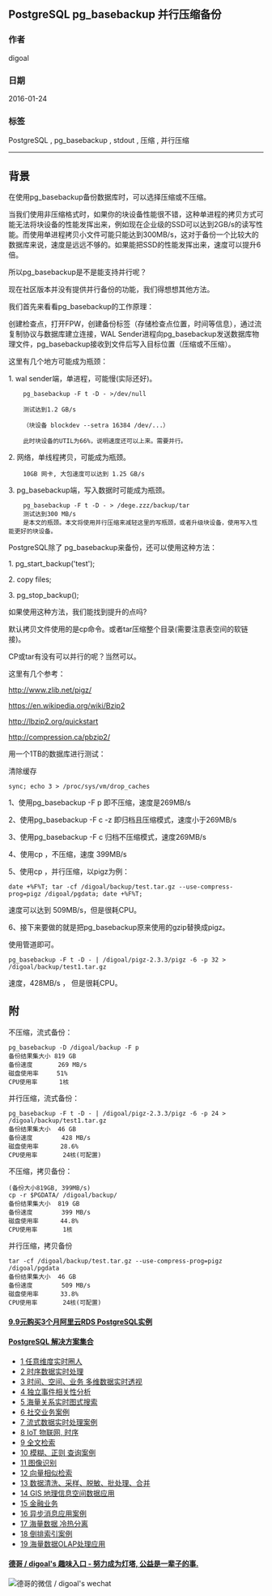## PostgreSQL pg_basebackup 并行压缩备份   
                                                                                                                                                               
### 作者                                                                                                                                                               
digoal                                                                                                                                                               
                                                                                                                                                               
### 日期                                                                                                                                                               
2016-01-24                                                                                                                                                           
                                                                                                                                                               
### 标签                                                                                                                                                               
PostgreSQL , pg_basebackup , stdout , 压缩 , 并行压缩   
                                                                                                                                                               
----                                                                                                                                                               
                                                                                                                                                               
## 背景                                                   
在使用pg_basebackup备份数据库时，可以选择压缩或不压缩。  
  
当我们使用非压缩格式时，如果你的块设备性能很不错，这种单进程的拷贝方式可能无法将块设备的性能发挥出来，例如现在企业级的SSD可以达到2GB/s的读写性能。而使用单进程拷贝小文件可能只能达到300MB/s，这对于备份一个比较大的数据库来说，速度是远远不够的。如果能把SSD的性能发挥出来，速度可以提升6倍。  
  
所以pg_basebackup是不是能支持并行呢？  
  
现在社区版本并没有提供并行备份的功能，我们得想想其他方法。  
  
我们首先来看看pg_basebackup的工作原理：  
  
创建检查点，打开FPW，创建备份标签（存储检查点位置，时间等信息），通过流复制协议与数据库建立连接，WAL Sender进程向pg_basebackup发送数据库物理文件，pg_basebackup接收到文件后写入目标位置（压缩或不压缩）。  
  
这里有几个地方可能成为瓶颈：  
  
  
1\. wal sender端，单进程，可能慢(实际还好)。  
  
```  
    pg_basebackup -F t -D - >/dev/null  
  
    测试达到1.2 GB/s  
  
    （块设备 blockdev --setra 16384 /dev/...）  
  
    此时块设备的UTIL为66%，说明速度还可以上来。需要并行。  
```  
  
2\. 网络，单线程拷贝，可能成为瓶颈。  
  
```  
    10GB 网卡, 大包速度可以达到 1.25 GB/s  
```  
  
3\. pg_basebackup端，写入数据时可能成为瓶颈。  
  
```  
    pg_basebackup -F t -D - > /dege.zzz/backup/tar  
    测试达到300 MB/s  
    是本文的瓶颈。本文将使用并行压缩来减轻这里的写瓶颈，或者升级块设备，使用写入性能更好的块设备。  
```  
  
PostgreSQL除了 pg_basebackup来备份，还可以使用这种方法：  
  
1\. pg_start_backup('test');  
  
2\. copy files;  
  
3\. pg_stop_backup();  
  
如果使用这种方法，我们能找到提升的点吗?  
  
默认拷贝文件使用的是cp命令。或者tar压缩整个目录(需要注意表空间的软链接)。  
  
CP或tar有没有可以并行的呢？当然可以。  
  
这里有几个参考：  
  
http://www.zlib.net/pigz/  
  
https://en.wikipedia.org/wiki/Bzip2  
  
http://lbzip2.org/quickstart  
  
http://compression.ca/pbzip2/  
  
用一个1TB的数据库进行测试：  
  
清除缓存  
  
```  
sync; echo 3 > /proc/sys/vm/drop_caches   
```  
  
1、使用pg_basebackup -F p 即不压缩，速度是269MB/s  
  
2、使用pg_basebackup -F c -z 即归档且压缩模式，速度小于269MB/s  
  
3、使用pg_basebackup -F c 归档不压缩模式，速度269MB/s  
  
4、使用cp ，不压缩，速度 399MB/s  
  
5、使用cp ，并行压缩，以pigz为例：  
  
```  
date +%F%T; tar -cf /digoal/backup/test.tar.gz --use-compress-prog=pigz /digoal/pgdata; date +%F%T;  
```  
  
速度可以达到 509MB/s，但是很耗CPU。  
  
6、接下来要做的就是把pg_basebackup原来使用的gzip替换成pigz。  
  
使用管道即可。  
  
```  
pg_basebackup -F t -D - | /digoal/pigz-2.3.3/pigz -6 -p 32 > /digoal/backup/test1.tar.gz  
```  
  
速度，428MB/s ， 但是很耗CPU。  
  
## 附  
不压缩，流式备份：  
  
```  
pg_basebackup -D /digoal/backup -F p  
备份结果集大小 819 GB  
备份速度       269 MB/s  
磁盘使用率     51%  
CPU使用率      1核  
```  
  
并行压缩，流式备份：  
  
```  
pg_basebackup -F t -D - | /digoal/pigz-2.3.3/pigz -6 -p 24 > /digoal/backup/test1.tar.gz  
备份结果集大小  46 GB  
备份速度        428 MB/s  
磁盘使用率      28.6%  
CPU使用率       24核(可配置)  
```  
  
不压缩，拷贝备份：  
  
```  
(备份大小819GB, 399MB/s)  
cp -r $PGDATA/ /digoal/backup/  
备份结果集大小  819 GB  
备份速度        399 MB/s  
磁盘使用率      44.8%  
CPU使用率       1核  
```  
  
  
并行压缩，拷贝备份  
  
```  
tar -cf /digoal/backup/test.tar.gz --use-compress-prog=pigz /digoal/pgdata  
备份结果集大小  46 GB  
备份速度        509 MB/s  
磁盘使用率      33.8%  
CPU使用率       24核(可配置)  
```  
    
  
  
  
  
  
  
  
  
  
  
  
  
  
  
  
  
  
  
  
  
  
  
  
  
  
  
  
  
  
  
  
  
  
  
  
  
  
  
  
  
  
  
  
  
  
  
  
  
  
  
  
  
  
  
  
#### [9.9元购买3个月阿里云RDS PostgreSQL实例](https://www.aliyun.com/database/postgresqlactivity "57258f76c37864c6e6d23383d05714ea")
  
  
#### [PostgreSQL 解决方案集合](https://yq.aliyun.com/topic/118 "40cff096e9ed7122c512b35d8561d9c8")
- [1 任意维度实时圈人](https://yq.aliyun.com/topic/118 "40cff096e9ed7122c512b35d8561d9c8")
- [2 时序数据实时处理](https://yq.aliyun.com/topic/118 "40cff096e9ed7122c512b35d8561d9c8")
- [3 时间、空间、业务 多维数据实时透视](https://yq.aliyun.com/topic/118 "40cff096e9ed7122c512b35d8561d9c8")
- [4 独立事件相关性分析](https://yq.aliyun.com/topic/118 "40cff096e9ed7122c512b35d8561d9c8")
- [5 海量关系实时图式搜索](https://yq.aliyun.com/topic/118 "40cff096e9ed7122c512b35d8561d9c8")
- [6 社交业务案例](https://yq.aliyun.com/topic/118 "40cff096e9ed7122c512b35d8561d9c8")
- [7 流式数据实时处理案例](https://yq.aliyun.com/topic/118 "40cff096e9ed7122c512b35d8561d9c8")
- [8 IoT 物联网, 时序](https://yq.aliyun.com/topic/118 "40cff096e9ed7122c512b35d8561d9c8")
- [9 全文检索](https://yq.aliyun.com/topic/118 "40cff096e9ed7122c512b35d8561d9c8")
- [10 模糊、正则 查询案例](https://yq.aliyun.com/topic/118 "40cff096e9ed7122c512b35d8561d9c8")
- [11 图像识别](https://yq.aliyun.com/topic/118 "40cff096e9ed7122c512b35d8561d9c8")
- [12 向量相似检索](https://yq.aliyun.com/topic/118 "40cff096e9ed7122c512b35d8561d9c8")
- [13 数据清洗、采样、脱敏、批处理、合并](https://yq.aliyun.com/topic/118 "40cff096e9ed7122c512b35d8561d9c8")
- [14 GIS 地理信息空间数据应用](https://yq.aliyun.com/topic/118 "40cff096e9ed7122c512b35d8561d9c8")
- [15 金融业务](https://yq.aliyun.com/topic/118 "40cff096e9ed7122c512b35d8561d9c8")
- [16 异步消息应用案例](https://yq.aliyun.com/topic/118 "40cff096e9ed7122c512b35d8561d9c8")
- [17 海量数据 冷热分离](https://yq.aliyun.com/topic/118 "40cff096e9ed7122c512b35d8561d9c8")
- [18 倒排索引案例](https://yq.aliyun.com/topic/118 "40cff096e9ed7122c512b35d8561d9c8")
- [19 海量数据OLAP处理应用](https://yq.aliyun.com/topic/118 "40cff096e9ed7122c512b35d8561d9c8")
  
  
#### [德哥 / digoal's 趣味入口 - 努力成为灯塔, 公益是一辈子的事.](https://github.com/digoal/blog/blob/master/README.md "22709685feb7cab07d30f30387f0a9ae")
  
  
![德哥的微信 / digoal's wechat](../pic/digoal_weixin.jpg "f7ad92eeba24523fd47a6e1a0e691b59")
  
